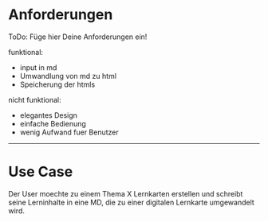# Anforderungen

ToDo: Füge hier Deine Anforderungen ein!

funktional:
- input in md
- Umwandlung von md zu html
- Speicherung der htmls

nicht funktional:
- elegantes Design
- einfache Bedienung
- wenig Aufwand fuer Benutzer

---

# Use Case

Der User moechte zu einem Thema X Lernkarten erstellen und schreibt seine Lerninhalte in eine MD, die zu einer digitalen Lernkarte umgewandelt wird.
